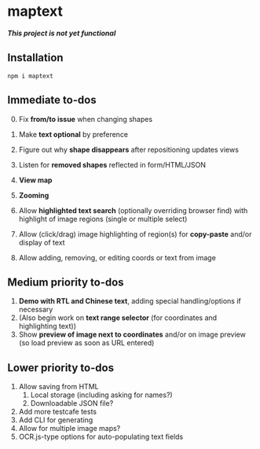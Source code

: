 # maptext

***This project is not yet functional***

## Installation

```
npm i maptext
```

## Immediate to-dos

0. Fix **from/to issue** when changing shapes
0. Make **text optional** by preference
0. Figure out why **shape disappears** after repositioning updates views

0. Listen for **removed shapes** reflected in form/HTML/JSON
0. **View map**
0. **Zooming**

1. Allow **highlighted text search** (optionally overriding browser
    find) with highlight of image regions (single or multiple select)
2. Allow (click/drag) image highlighting of region(s)
    for **copy-paste** and/or display of text
3. Allow adding, removing, or editing coords or text from image

## Medium priority to-dos

1. **Demo with RTL and Chinese text**, adding special
    handling/options if necessary
2. (Also begin work on **text range selector** (for coordinates and
    highlighting text))
3. Show **preview of image next to coordinates** and/or on image
    preview (so load preview as soon as URL entered)

## Lower priority to-dos

1. Allow saving from HTML
    1. Local storage (including asking for names?)
    2. Downloadable JSON file?
2. Add more testcafe tests
3. Add CLI for generating
4. Allow for multiple image maps?
5. OCR.js-type options for auto-populating text fields
